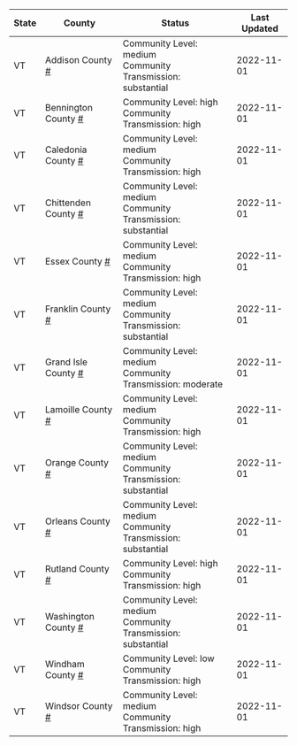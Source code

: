 State | County | Status | Last Updated
--- | --- | --- | --- 
VT | Addison County <a href="#addison_county">#</a> | <a name="addison_county"></a>Community Level: medium<br/>Community Transmission: substantial | 2022-11-01
VT | Bennington County <a href="#bennington_county">#</a> | <a name="bennington_county"></a>Community Level: high<br/>Community Transmission: high | 2022-11-01
VT | Caledonia County <a href="#caledonia_county">#</a> | <a name="caledonia_county"></a>Community Level: medium<br/>Community Transmission: high | 2022-11-01
VT | Chittenden County <a href="#chittenden_county">#</a> | <a name="chittenden_county"></a>Community Level: medium<br/>Community Transmission: substantial | 2022-11-01
VT | Essex County <a href="#essex_county">#</a> | <a name="essex_county"></a>Community Level: medium<br/>Community Transmission: high | 2022-11-01
VT | Franklin County <a href="#franklin_county">#</a> | <a name="franklin_county"></a>Community Level: medium<br/>Community Transmission: substantial | 2022-11-01
VT | Grand Isle County <a href="#grand_isle_county">#</a> | <a name="grand_isle_county"></a>Community Level: medium<br/>Community Transmission: moderate | 2022-11-01
VT | Lamoille County <a href="#lamoille_county">#</a> | <a name="lamoille_county"></a>Community Level: medium<br/>Community Transmission: high | 2022-11-01
VT | Orange County <a href="#orange_county">#</a> | <a name="orange_county"></a>Community Level: medium<br/>Community Transmission: substantial | 2022-11-01
VT | Orleans County <a href="#orleans_county">#</a> | <a name="orleans_county"></a>Community Level: medium<br/>Community Transmission: substantial | 2022-11-01
VT | Rutland County <a href="#rutland_county">#</a> | <a name="rutland_county"></a>Community Level: high<br/>Community Transmission: high | 2022-11-01
VT | Washington County <a href="#washington_county">#</a> | <a name="washington_county"></a>Community Level: medium<br/>Community Transmission: substantial | 2022-11-01
VT | Windham County <a href="#windham_county">#</a> | <a name="windham_county"></a>Community Level: low<br/>Community Transmission: high | 2022-11-01
VT | Windsor County <a href="#windsor_county">#</a> | <a name="windsor_county"></a>Community Level: medium<br/>Community Transmission: high | 2022-11-01
